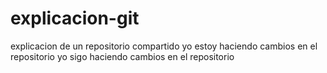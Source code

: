 # explicacion-git
explicacion de un repositorio compartido
yo estoy haciendo cambios en el repositorio
yo sigo haciendo cambios en el repositorio
